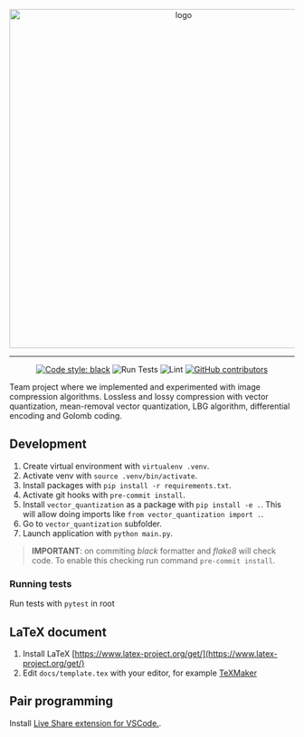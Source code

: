 <p align="center">
    <img src="https://i.imgur.com/GDrQi6r.png" width="600px" alt="logo"/>
</p>

***

<div align="center">

[![Code style: black](https://img.shields.io/badge/code%20style-black-000000.svg)](https://github.com/psf/black)
![Run Tests](https://github.com/karlosos/image_vector_quantization/workflows/Run%20Tests/badge.svg)
![Lint](https://github.com/karlosos/image_vector_quantization/workflows/Lint/badge.svg)
[![GitHub contributors](https://img.shields.io/github/contributors/karlosos/image_vector_quantization.svg)](https://github.com/karlosos/image_vector_quantization/graphs/contributors/)
</div>

Team project where we implemented and experimented with image compression algorithms. Lossless and lossy compression with vector quantization, mean-removal vector quantization, LBG algorithm, differential encoding and Golomb coding.

## Development

1. Create virtual environment with `virtualenv .venv`.
2. Activate venv with `source .venv/bin/activate`.
3. Install packages with `pip install -r requirements.txt`.
4. Activate git hooks with `pre-commit install`.
5. Install `vector_quantization` as a package with `pip install -e .`. This will allow doing imports like `from vector_quantization import .`.
4. Go to `vector_quantization` subfolder.
5. Launch application with `python main.py`.

> **IMPORTANT**: on commiting *black* formatter and *flake8* will check code. To enable this checking run command `pre-commit install`.

### Running tests

Run tests with `pytest` in root

## LaTeX document

1. Install LaTeX [https://www.latex-project.org/get/](https://www.latex-project.org/get/)
2. Edit `docs/template.tex` with your editor, for example [TeXMaker](https://www.xm1math.net/texmaker/)

## Pair programming

Install [Live Share extension for VSCode.](https://marketplace.visualstudio.com/items?itemName=MS-vsliveshare.vsliveshare).
